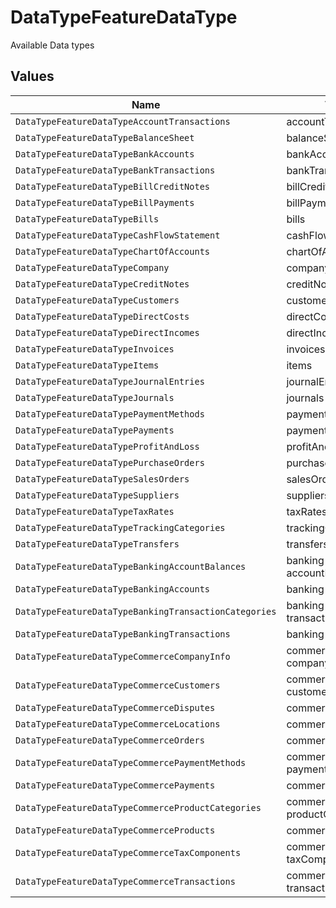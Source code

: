 # DataTypeFeatureDataType

Available Data types


## Values

| Name                                                  | Value                                                 |
| ----------------------------------------------------- | ----------------------------------------------------- |
| `DataTypeFeatureDataTypeAccountTransactions`          | accountTransactions                                   |
| `DataTypeFeatureDataTypeBalanceSheet`                 | balanceSheet                                          |
| `DataTypeFeatureDataTypeBankAccounts`                 | bankAccounts                                          |
| `DataTypeFeatureDataTypeBankTransactions`             | bankTransactions                                      |
| `DataTypeFeatureDataTypeBillCreditNotes`              | billCreditNotes                                       |
| `DataTypeFeatureDataTypeBillPayments`                 | billPayments                                          |
| `DataTypeFeatureDataTypeBills`                        | bills                                                 |
| `DataTypeFeatureDataTypeCashFlowStatement`            | cashFlowStatement                                     |
| `DataTypeFeatureDataTypeChartOfAccounts`              | chartOfAccounts                                       |
| `DataTypeFeatureDataTypeCompany`                      | company                                               |
| `DataTypeFeatureDataTypeCreditNotes`                  | creditNotes                                           |
| `DataTypeFeatureDataTypeCustomers`                    | customers                                             |
| `DataTypeFeatureDataTypeDirectCosts`                  | directCosts                                           |
| `DataTypeFeatureDataTypeDirectIncomes`                | directIncomes                                         |
| `DataTypeFeatureDataTypeInvoices`                     | invoices                                              |
| `DataTypeFeatureDataTypeItems`                        | items                                                 |
| `DataTypeFeatureDataTypeJournalEntries`               | journalEntries                                        |
| `DataTypeFeatureDataTypeJournals`                     | journals                                              |
| `DataTypeFeatureDataTypePaymentMethods`               | paymentMethods                                        |
| `DataTypeFeatureDataTypePayments`                     | payments                                              |
| `DataTypeFeatureDataTypeProfitAndLoss`                | profitAndLoss                                         |
| `DataTypeFeatureDataTypePurchaseOrders`               | purchaseOrders                                        |
| `DataTypeFeatureDataTypeSalesOrders`                  | salesOrders                                           |
| `DataTypeFeatureDataTypeSuppliers`                    | suppliers                                             |
| `DataTypeFeatureDataTypeTaxRates`                     | taxRates                                              |
| `DataTypeFeatureDataTypeTrackingCategories`           | trackingCategories                                    |
| `DataTypeFeatureDataTypeTransfers`                    | transfers                                             |
| `DataTypeFeatureDataTypeBankingAccountBalances`       | banking-accountBalances                               |
| `DataTypeFeatureDataTypeBankingAccounts`              | banking-accounts                                      |
| `DataTypeFeatureDataTypeBankingTransactionCategories` | banking-transactionCategories                         |
| `DataTypeFeatureDataTypeBankingTransactions`          | banking-transactions                                  |
| `DataTypeFeatureDataTypeCommerceCompanyInfo`          | commerce-companyInfo                                  |
| `DataTypeFeatureDataTypeCommerceCustomers`            | commerce-customers                                    |
| `DataTypeFeatureDataTypeCommerceDisputes`             | commerce-disputes                                     |
| `DataTypeFeatureDataTypeCommerceLocations`            | commerce-locations                                    |
| `DataTypeFeatureDataTypeCommerceOrders`               | commerce-orders                                       |
| `DataTypeFeatureDataTypeCommercePaymentMethods`       | commerce-paymentMethods                               |
| `DataTypeFeatureDataTypeCommercePayments`             | commerce-payments                                     |
| `DataTypeFeatureDataTypeCommerceProductCategories`    | commerce-productCategories                            |
| `DataTypeFeatureDataTypeCommerceProducts`             | commerce-products                                     |
| `DataTypeFeatureDataTypeCommerceTaxComponents`        | commerce-taxComponents                                |
| `DataTypeFeatureDataTypeCommerceTransactions`         | commerce-transactions                                 |